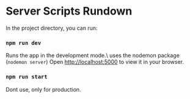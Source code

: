 
# Server Scripts Rundown

In the project directory, you can run:
### `npm run dev`

Runs the app in the development mode.\ uses the nodemon package (```nodemon server```)
Open [http://localhost:5000](http://localhost:5000) to view it in your browser.

### `npm run start`
Dont use, only for production.
